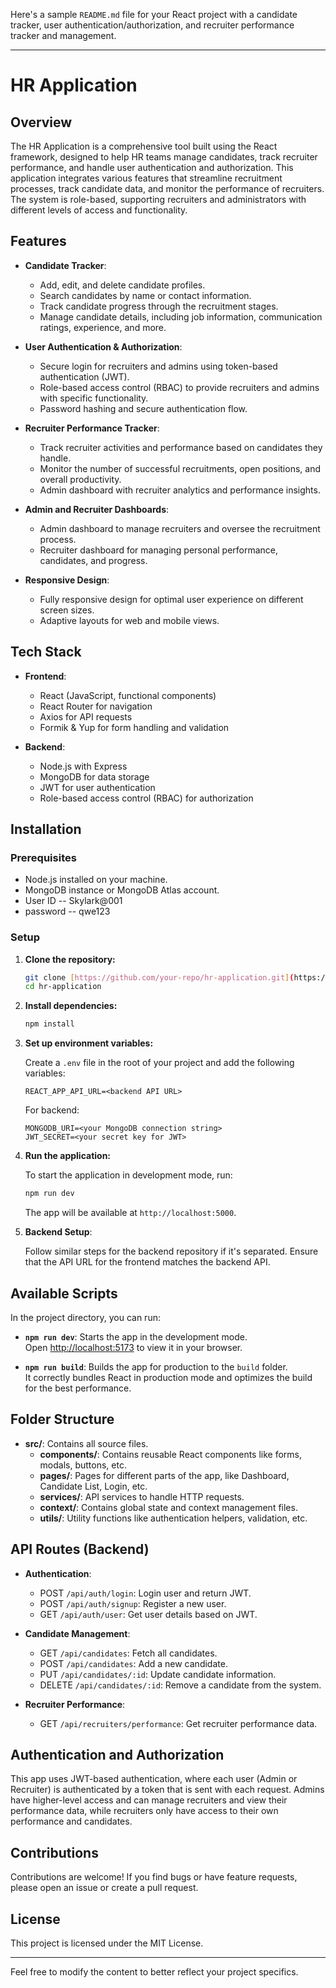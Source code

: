 Here's a sample `README.md` file for your React project with a candidate tracker, user authentication/authorization, and recruiter performance tracker and management.

---

# HR Application

## Overview

The HR Application is a comprehensive tool built using the React framework, designed to help HR teams manage candidates, track recruiter performance, and handle user authentication and authorization. This application integrates various features that streamline recruitment processes, track candidate data, and monitor the performance of recruiters. The system is role-based, supporting recruiters and administrators with different levels of access and functionality.

## Features

- **Candidate Tracker**: 
  - Add, edit, and delete candidate profiles.
  - Search candidates by name or contact information.
  - Track candidate progress through the recruitment stages.
  - Manage candidate details, including job information, communication ratings, experience, and more.

- **User Authentication & Authorization**:
  - Secure login for recruiters and admins using token-based authentication (JWT).
  - Role-based access control (RBAC) to provide recruiters and admins with specific functionality.
  - Password hashing and secure authentication flow.
  
- **Recruiter Performance Tracker**:
  - Track recruiter activities and performance based on candidates they handle.
  - Monitor the number of successful recruitments, open positions, and overall productivity.
  - Admin dashboard with recruiter analytics and performance insights.

- **Admin and Recruiter Dashboards**:
  - Admin dashboard to manage recruiters and oversee the recruitment process.
  - Recruiter dashboard for managing personal performance, candidates, and progress.
  
- **Responsive Design**: 
  - Fully responsive design for optimal user experience on different screen sizes.
  - Adaptive layouts for web and mobile views.

## Tech Stack

- **Frontend**: 
  - React (JavaScript, functional components)
  - React Router for navigation
  - Axios for API requests
  - Formik & Yup for form handling and validation

- **Backend**: 
  - Node.js with Express
  - MongoDB for data storage
  - JWT for user authentication
  - Role-based access control (RBAC) for authorization

## Installation

### Prerequisites
- Node.js installed on your machine.
- MongoDB instance or MongoDB Atlas account.
- User ID -- Skylark@001
- password -- qwe123
  
### Setup

1. **Clone the repository:**

   ```bash
   git clone [https://github.com/your-repo/hr-application.git](https://github.com/sudhansmart/Hr-app-frontend.git)
   cd hr-application
   ```

2. **Install dependencies:**

   ```bash
   npm install
   ```

3. **Set up environment variables:**

   Create a `.env` file in the root of your project and add the following variables:

   ```
   REACT_APP_API_URL=<backend API URL>
   ```

   For backend:
   ```
   MONGODB_URI=<your MongoDB connection string>
   JWT_SECRET=<your secret key for JWT>
   ```

4. **Run the application:**

   To start the application in development mode, run:

   ```bash
   npm run dev
   ```

   The app will be available at `http://localhost:5000`.

5. **Backend Setup**:

   Follow similar steps for the backend repository if it's separated. Ensure that the API URL for the frontend matches the backend API.

## Available Scripts

In the project directory, you can run:

- **`npm run dev`**: Starts the app in the development mode.\
  Open [http://localhost:5173](http://localhost:5173) to view it in your browser.

- **`npm run build`**: Builds the app for production to the `build` folder.\
  It correctly bundles React in production mode and optimizes the build for the best performance.

## Folder Structure

- **src/**: Contains all source files.
  - **components/**: Contains reusable React components like forms, modals, buttons, etc.
  - **pages/**: Pages for different parts of the app, like Dashboard, Candidate List, Login, etc.
  - **services/**: API services to handle HTTP requests.
  - **context/**: Contains global state and context management files.
  - **utils/**: Utility functions like authentication helpers, validation, etc.

## API Routes (Backend)

- **Authentication**:
  - POST `/api/auth/login`: Login user and return JWT.
  - POST `/api/auth/signup`: Register a new user.
  - GET `/api/auth/user`: Get user details based on JWT.

- **Candidate Management**:
  - GET `/api/candidates`: Fetch all candidates.
  - POST `/api/candidates`: Add a new candidate.
  - PUT `/api/candidates/:id`: Update candidate information.
  - DELETE `/api/candidates/:id`: Remove a candidate from the system.

- **Recruiter Performance**:
  - GET `/api/recruiters/performance`: Get recruiter performance data.

## Authentication and Authorization

This app uses JWT-based authentication, where each user (Admin or Recruiter) is authenticated by a token that is sent with each request. Admins have higher-level access and can manage recruiters and view their performance data, while recruiters only have access to their own performance and candidates.

## Contributions

Contributions are welcome! If you find bugs or have feature requests, please open an issue or create a pull request.

## License

This project is licensed under the MIT License.

---

Feel free to modify the content to better reflect your project specifics.
   
